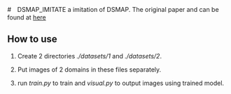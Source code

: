 #　DSMAP_IMITATE
a imitation of DSMAP. The original paper and can be found at [here](https://github.com/acht7111020/DSMAP)

## How to use
1. Create 2 directories *./datasets/1* and *./datasets/2*.

2. Put images of 2 domains in these files separately.

3. run *train.py* to train and *visual.py* to output images using trained model.
